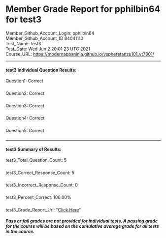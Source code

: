 # Member Grade Report for pphilbin64 for test3  
   
Member_Github_Account_Login: pphilbin64  
Member_Github_Account_ID 84041110  
Test_Name: test3  
Test_Date: Wed Jun  2 20:01:23 UTC 2021  
Course_URL: https://modernappsninja.github.io/vspheretanzu101_vt7301/  
   
---  
#### test3 Individual Question Results:  
Question1: Correct  
#####  
Question2: Correct  
#####  
Question3: Correct  
#####  
Question4: Correct  
#####  
Question5: Correct  
#####  
---  
#### test3 Summary of Results:  
test3_Total_Question_Count: 5  
#####  
test3_Correct_Response_Count: 5  
#####  
test3_Incorrect_Response_Count: 0  
#####  
test3_Percent_Correct: 100.00%  
#####  
test3_Grade_Report_Url: "[Click Here](https://github.com/modernappsninjas/pphilbin64/blob/main/static/userdata/courses/vspheretanzu101_vt7301/grade_report.pr341.test3.md)"
##### Pass or fail grades are not provided for individual tests. A passing grade for the course will be based on the cumulative average grade for all tests in the course.  
